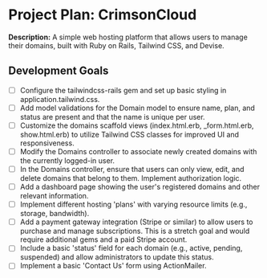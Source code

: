 # Project Plan: CrimsonCloud

**Description:** A simple web hosting platform that allows users to manage their domains, built with Ruby on Rails, Tailwind CSS, and Devise.


## Development Goals

- [ ] Configure the tailwindcss-rails gem and set up basic styling in application.tailwind.css.
- [ ] Add model validations for the Domain model to ensure name, plan, and status are present and that the name is unique per user.
- [ ] Customize the domains scaffold views (index.html.erb, _form.html.erb, show.html.erb) to utilize Tailwind CSS classes for improved UI and responsiveness.
- [ ] Modify the Domains controller to associate newly created domains with the currently logged-in user.
- [ ] In the Domains controller, ensure that users can only view, edit, and delete domains that belong to them.  Implement authorization logic.
- [ ] Add a dashboard page showing the user's registered domains and other relevant information.
- [ ] Implement different hosting 'plans' with varying resource limits (e.g., storage, bandwidth).
- [ ] Add a payment gateway integration (Stripe or similar) to allow users to purchase and manage subscriptions. This is a stretch goal and would require additional gems and a paid Stripe account.
- [ ] Include a basic 'status' field for each domain (e.g., active, pending, suspended) and allow administrators to update this status.
- [ ] Implement a basic 'Contact Us' form using ActionMailer.
